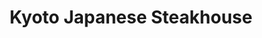 ---
layout: place
title: Kyoto Japanese Steakhouse
permalink: /washington/bellingham/kyoto-japanese-steakhouse.html
stateAbbr: WA
stateName: Washington
cityName: Bellingham
seo:
  type: restaurant
  links: null
place_id: ChIJVStyEsWjhVQRx3bd96SbrNE
photos:
  - name: >-
      places/ChIJVStyEsWjhVQRx3bd96SbrNE/photos/AeeoHcJINiCJheswcaKIgx_dV8CdKFaZNf3f3zYSWnfQaHAIZEJ_p4vmC6FQYnpr2fN697oj4AN3VzFYvRIBgv-w1UADD0oEAZioCgkuzLulejqIbKtQ4St76GofHs7qvaEsQAvN69r4h_o1Qj5bSDQF2dgnow_FAbqZ6oNWevdIurqGFMXbXhK2q4ZfTKdFmVeSsUOB6aLg7OIpOwyO5xih55ow65eDmJrMhx5qIIbg2I06PC_lxbb1UkBHysyl8S52Jol7x0SonRKDpAixOyfB2G2-rfPDPPk_bOFzKAEtu5WGD5O-rK7gP160INBNQOXe9lLcwcvxCsfZ7XluZMNYcUKAXiw5U2GK7oCF-ge_XcKipb4X5ooRn1dL7o_VcTEC2j6rjge_-Le_O-miTN3l9AuETYR5UK4YJueoEhm7yuw
    widthPx: 3024
    heightPx: 2530
    authorAttributions:
      - displayName: Matt
        uri: https://maps.google.com/maps/contrib/114172626098936576253
        photoUri: >-
          https://lh3.googleusercontent.com/a-/ALV-UjUGbF7bNk0zKvY2zojjyhQ_03Xh1obDj-Zl6RN5dqmLIP0R0WY_1w=s100-p-k-no-mo
    flagContentUri: >-
      https://www.google.com/local/imagery/report/?cb_client=maps_api_places.places_api&image_key=!1e10!2sCIHM0ogKEICAgMDI7LbKEw&hl=en-US
    googleMapsUri: >-
      https://www.google.com/maps/place//data=!3m4!1e2!3m2!1sCIHM0ogKEICAgMDI7LbKEw!2e10!4m2!3m1!1s0x5485a3c512722b55:0xd1ac9ba4f7dd76c7
  - name: >-
      places/ChIJVStyEsWjhVQRx3bd96SbrNE/photos/AeeoHcJDKn0TApx_g4ibf91ToEOJejcz9rFUgKPXoQrBGiTONFPx8i4IZrXM_Ul1q15shWGIB5Dr_g6wf5tkxEOScazSmGQuIEiQM6rr9LLbKlbvOZ6-Y_C1D12UtIXejKF14MU0dDyqKkCA7f0jIMX0PXSaAol_gl3syAWjd6YGHznmUS6n-Vw9NLOcNHrY2YZvIi05zPBGmWlfYvuLgQWcuJLscI19Z5Nw0nMwAIhHBVTJ7c4G5Xq-t92Hayj8Zpfjg0j7VIh7sreNxCsppiud8GMsDw9vZSZ-zBB0t6WFev7BxZh4mEqDK4vSc3BFh6_WGyV7vpmhiA1mnCxdNlN9e-aet8_-2NPp8XSrYSFNZIVwSHsHcI5YQEjhUXXYWWNyOjNK17M3iyAwG0av5Rt_SgdvRw0BOn9oimxtMOH3xSW3gg
    widthPx: 4160
    heightPx: 3088
    authorAttributions:
      - displayName: Sarwat Jamaluddin
        uri: https://maps.google.com/maps/contrib/103199183733203190238
        photoUri: >-
          https://lh3.googleusercontent.com/a-/ALV-UjUU5GGbwTs3mgDfIzIeET86g2x3C4bwTPNFZISpPdeO0lrdwAx2Rw=s100-p-k-no-mo
    flagContentUri: >-
      https://www.google.com/local/imagery/report/?cb_client=maps_api_places.places_api&image_key=!1e10!2sCIHM0ogKEICAgIC4sv_kFw&hl=en-US
    googleMapsUri: >-
      https://www.google.com/maps/place//data=!3m4!1e2!3m2!1sCIHM0ogKEICAgIC4sv_kFw!2e10!4m2!3m1!1s0x5485a3c512722b55:0xd1ac9ba4f7dd76c7
  - name: >-
      places/ChIJVStyEsWjhVQRx3bd96SbrNE/photos/AeeoHcL6UdQqHjHu4qK2o7Rt69ugc2BsG-Ina-Qq8a9HrPV-_9qKPRKkEIV-j3zvuLrwk7IQuYjReDw8gR6bgz8tzqNMerVbzzZ5E79Mq-5aMj7gVzdQNWx31qPrQua-taaQiGJIhLlTB1V7DviKMWoHfmWwBe0YZhcLDLa2wFTKw0oBLSF9l-f9XAG94RQohdIdWd4rRH9n0aIqOdr0cHGjAntO3ddGfcraxhgXijJ9b19J1kiaBP7HzsrOHyYCSRRbd32lrjNZFYd8aJef_mfvw1DdeuTkoHjCQZIj6a9rSQHkFqNHPrAToAWikdga7zDGlJAjpYZ-7HsGVG1m8frrDwJ2rOgMTuCm5SPRE1Mu5CjmeJ8q7eu1JvzdBmN6R49fHBJW-pJcrbrHvYnb0EGfwfRVNrUuKQY72Pug5PI3yhqpm0cL
    widthPx: 4032
    heightPx: 3024
    authorAttributions:
      - displayName: Briddick Webb
        uri: https://maps.google.com/maps/contrib/110901375684303235968
        photoUri: >-
          https://lh3.googleusercontent.com/a-/ALV-UjWEFBSiiZmUNC7QsqcXIrpushzHMPY-8IbceavrJn6IYcPh4QNw5Q=s100-p-k-no-mo
    flagContentUri: >-
      https://www.google.com/local/imagery/report/?cb_client=maps_api_places.places_api&image_key=!1e10!2sCIHM0ogKEICAgICh5enB5QE&hl=en-US
    googleMapsUri: >-
      https://www.google.com/maps/place//data=!3m4!1e2!3m2!1sCIHM0ogKEICAgICh5enB5QE!2e10!4m2!3m1!1s0x5485a3c512722b55:0xd1ac9ba4f7dd76c7
  - name: >-
      places/ChIJVStyEsWjhVQRx3bd96SbrNE/photos/AeeoHcL-PEETcGvNHy9Eq3KNfHEF4LWMWq8nw3b_ChrjLOIZ9mSHCKI68V6K0GN8VHN2zKJNiOubk8RlV2ikKNjvQgfFF7lUSW0e1xM0TJgZ4FPpusfAYOKXBzgn2-KBHlnvhiVVX0XMZNlUDM4bQFGkmJ5IQiBkr61IyLiYhAff2tNFoMxhQuelVBUKse6slehAQ8eJU9VDY5w-H1ch8ji4rbiCkF81YsAWkWj05GsWEFKFhzqQuEV5GaZNVtMB5pK1s64xonuZ63SP8h8a1vOnlftBnGI76dMLcdiNap9TvZvI6Q
    widthPx: 790
    heightPx: 1032
    authorAttributions:
      - displayName: Kyoto Japanese Steakhouse
        uri: https://maps.google.com/maps/contrib/117539435441286477743
        photoUri: >-
          https://lh3.googleusercontent.com/a/ACg8ocKFpxbUXah3BIyzFbuLrh4Q_xdO1g7zQvJlGBT7Guj5BITrXQ=s100-p-k-no-mo
    flagContentUri: >-
      https://www.google.com/local/imagery/report/?cb_client=maps_api_places.places_api&image_key=!1e10!2sAF1QipP5f3sktQ-7Du7vnFrGikX40PsEEcBeH9LqQUNA&hl=en-US
    googleMapsUri: >-
      https://www.google.com/maps/place//data=!3m4!1e2!3m2!1sAF1QipP5f3sktQ-7Du7vnFrGikX40PsEEcBeH9LqQUNA!2e10!4m2!3m1!1s0x5485a3c512722b55:0xd1ac9ba4f7dd76c7
  - name: >-
      places/ChIJVStyEsWjhVQRx3bd96SbrNE/photos/AeeoHcKiOYVpKRtDtqKOZt8ZoUpqbudZWMxjmtP0NU_YBaE_JSDUvIi1TpXU9chVyu1rNOEVM4YUpyiqz941KKvGbSP6Xizr07rwRzuvV-PBpRU1-Azr4uAzc_aGt0BDlf96fQCxMUFrcC9l9oM2YqzjDqNoKOINqvgditTRxQrx5WWU6WBcuCIB1TZPePWpC047oeCCmTPN2Gbub1KBTVTnbq6Cuy4wBhlB2sdlQfChHrx-LTx8qmxdRYCVokGvyrWaUqV2dzi3F9157OBgZFez_fOjY72JptNdEbtHp37Q_5P8tFNz_0jsJ3FVpJPmnAWUwbd9Z-OzY30tiw2tqBJzMwUogUUTKydjIt6gS7JK3vN6zNs872lisqeHPefNN0qxkPHoNXe4e4faeHyIXYS_doynAC1EiDq9Z4oM7Kh1M9mZjA
    widthPx: 3008
    heightPx: 3008
    authorAttributions:
      - displayName: Mike Donnelly
        uri: https://maps.google.com/maps/contrib/111044570066399525966
        photoUri: >-
          https://lh3.googleusercontent.com/a-/ALV-UjWEMu5qUwdv392x-0XjkuTMCnkAmD0TXWpQ4z8-bY67Iql_LEf04w=s100-p-k-no-mo
    flagContentUri: >-
      https://www.google.com/local/imagery/report/?cb_client=maps_api_places.places_api&image_key=!1e10!2sCIHM0ogKEICAgICamf-VOQ&hl=en-US
    googleMapsUri: >-
      https://www.google.com/maps/place//data=!3m4!1e2!3m2!1sCIHM0ogKEICAgICamf-VOQ!2e10!4m2!3m1!1s0x5485a3c512722b55:0xd1ac9ba4f7dd76c7
  - name: >-
      places/ChIJVStyEsWjhVQRx3bd96SbrNE/photos/AeeoHcJjE94jwfnlBtHMWRoCrCkbo8xHEd3wZTuEKElrK1fYCjd4UGIShcx-RLCS7nITYeP8eqRYQFx7V0iMZ6yQ--D6olxU0aF7ZPF94f73A1Sk8SnQ9-PAQqzZDnQMPoX9q2us5zB3j01MMwoSHRu4lN_JclArxr3noQYG_dJp_G7OBpTz0hQRz8bLvgbmoGX4FA_ME5fymZ2nZrPITds3iXzO9Gv8i62ZW4S1XSnn__yvO8T5bmrn1jUwmPQtL-5AN10xGn2o_NJKzM-j9WUvl90vpJ2vNdy0djGxbjBRUr6HbcO2DRsDMUXbuwfO08a12nphnU28JXg8Gr2ebAF9O15iHuDSCcUpCe7F2xplhtB7e2aSTT8SEcXo-bCwF7Mgwi9xR9BJmSmVg-6_G6qFT_JmLzzvv_M0zb9NKHWvAFVqVgZr
    widthPx: 4618
    heightPx: 3464
    authorAttributions:
      - displayName: Romeo Garcia
        uri: https://maps.google.com/maps/contrib/117384346997486211550
        photoUri: >-
          https://lh3.googleusercontent.com/a-/ALV-UjXZzKD7ObUK-wboneoFS6Qsw5BFh38-pbCsGV46Pkspr-QfK-TYtA=s100-p-k-no-mo
    flagContentUri: >-
      https://www.google.com/local/imagery/report/?cb_client=maps_api_places.places_api&image_key=!1e10!2sCIHM0ogKEICAgICC84TYugE&hl=en-US
    googleMapsUri: >-
      https://www.google.com/maps/place//data=!3m4!1e2!3m2!1sCIHM0ogKEICAgICC84TYugE!2e10!4m2!3m1!1s0x5485a3c512722b55:0xd1ac9ba4f7dd76c7
  - name: >-
      places/ChIJVStyEsWjhVQRx3bd96SbrNE/photos/AeeoHcKWaS7dxnKbTyS0t1WPtg5tSUbhv_C320mxirPn-brM4sQPSM9G7rFxgqg46oaPglTCUgyV3mHvWDSkQs5t2t8KC1oARPg0viyY4QSMjPyGTcJbHjIEn8FxRO1B-Z5HkFYnwF8CaB-ve9r7W6b-NOqhLf3-Nx1OBsojNcUJXv6vyC7hoxIWX8X_ar9rkwveC-TvnjT1qEq69kaH9t5uHCigyE5uiOJit2f3TpWcCkfhXdQxmuOBQtK2I29gyv-xlCC-7q_ZJf-HIrKxrbVY_HB0ACKMOvtL6GzLgGPmBaQNOdNpePOFOEinM6usyf2FIiszcY2yY7FgNH8QssT10S8bUfXvdOLpXgjbluxrizGXATtiKgEzoZtWOmd2zpHAq26v6Q1Uebb8N1Qgm_kyRnroXCym_6mXHqvI8BzP1KJqiybb
    widthPx: 3024
    heightPx: 4032
    authorAttributions:
      - displayName: Kristen
        uri: https://maps.google.com/maps/contrib/117979884297967880911
        photoUri: >-
          https://lh3.googleusercontent.com/a-/ALV-UjXIjEXDMfmCD365uah7m0wuMrmOsbTCVDvgbkQXEjKDzUY4Jr32=s100-p-k-no-mo
    flagContentUri: >-
      https://www.google.com/local/imagery/report/?cb_client=maps_api_places.places_api&image_key=!1e10!2sCIHM0ogKEICAgICbma-IvgE&hl=en-US
    googleMapsUri: >-
      https://www.google.com/maps/place//data=!3m4!1e2!3m2!1sCIHM0ogKEICAgICbma-IvgE!2e10!4m2!3m1!1s0x5485a3c512722b55:0xd1ac9ba4f7dd76c7
  - name: >-
      places/ChIJVStyEsWjhVQRx3bd96SbrNE/photos/AeeoHcLM7V8cdrbqiS5EAa9bRdDyKHyeF-rz7YRzF1gTMEAoUktt9eA_rYS42rekGFJ6Hx2vvzmyL-6ln56h1v4gzeFr1qY-Ne631wJzCuMh85HAUtoT7AgxznP4pO5qnvVaR_DlhZ71BKZNiD8qBzkYiGAyjosQAZy6V-pO7MPWQpk92ocPYadARodxkG5ZCGsMJS479qSSLSjTguS4qOUvy5llgWIHsH3UXbB8hHhWbmsbf1dt_FZKARSf__FCcx7tgaZS3HJ9j9nqCrVh0nZjSXAmw3SqXF_nWltln_6YKaltCVhKZcHmt2gZELlJeu9lCp-QnkrXfn5IsS04kycN1W8O5JNOv8avdr9VBvj8EFURsRvoIqaG9rKmnnvGXNn3VZkE_s49yyuP6PsxuQs5wE-CQVMhbKkzXmb0wqLzNn7PpLn5
    widthPx: 4032
    heightPx: 3024
    authorAttributions:
      - displayName: Wei
        uri: https://maps.google.com/maps/contrib/116903027866389232374
        photoUri: >-
          https://lh3.googleusercontent.com/a-/ALV-UjV5An-CFEpyuJHP-Usz5xDS1BCQh2z-yxhIAhmTk7_XJ42iisw=s100-p-k-no-mo
    flagContentUri: >-
      https://www.google.com/local/imagery/report/?cb_client=maps_api_places.places_api&image_key=!1e10!2sCIHM0ogKEICAgMDQ-d6HjgE&hl=en-US
    googleMapsUri: >-
      https://www.google.com/maps/place//data=!3m4!1e2!3m2!1sCIHM0ogKEICAgMDQ-d6HjgE!2e10!4m2!3m1!1s0x5485a3c512722b55:0xd1ac9ba4f7dd76c7
  - name: >-
      places/ChIJVStyEsWjhVQRx3bd96SbrNE/photos/AeeoHcKkKPMWLFYhJQRq-lFhguUtkmka8ibBUy5ga9p7G9eliH1fNmWAgGcOBGZKRjugYnsxcs755jl8vTPfGQ6WyT3NhF0RgenWOhBnHJYATnabxLIh7aLZ0e92LzI6RbkFwOBAFITI1eTK11_U0i4c30Ja24W-U0v6eU7kqEO4KXQN43dv465sLaxrMN9xRt0VMfdOyxKqsJgrJnem4Bg8OhCfxpJF3JKb8WvZ0S--zjKXXKCumOW3kv-2z2xusJ8i_dRjw1-xwGHqGCpyiDyepJvHnQwdTUDQQ5R5A1SLfDM_FZJ9v44p42HzOkENrRy0oqHb489OsbZJm6XBnXFflvc8nWJELFymuxQpmuDkHlSwk_5Gw3_0GQwJEaykg0fpCZlLnHsAv0mBZSBO7iICABNTYV6HqIzAYCkXdPu3jjAi4Egb
    widthPx: 4032
    heightPx: 3024
    authorAttributions:
      - displayName: Ava Sakowski
        uri: https://maps.google.com/maps/contrib/108530064228754509768
        photoUri: >-
          https://lh3.googleusercontent.com/a-/ALV-UjWNEfnT4WKSREtiu3sJ5f0gXM4pnCgObyvQ78VwJBHu0xxnBNfR=s100-p-k-no-mo
    flagContentUri: >-
      https://www.google.com/local/imagery/report/?cb_client=maps_api_places.places_api&image_key=!1e10!2sCIHM0ogKEICAgIDBraLW0wE&hl=en-US
    googleMapsUri: >-
      https://www.google.com/maps/place//data=!3m4!1e2!3m2!1sCIHM0ogKEICAgIDBraLW0wE!2e10!4m2!3m1!1s0x5485a3c512722b55:0xd1ac9ba4f7dd76c7
  - name: >-
      places/ChIJVStyEsWjhVQRx3bd96SbrNE/photos/AeeoHcJjuJlXcr1Z7nhAm17i6Ycqj8620OoRlcEnS6EZABM1b7HZIOhEjvhLX3kdoJ2jfk51Ijwo3we0XAHsWvdadDJm5F2a3sBucgxIQpp4gehplFwCPlpwbnXgkUd4P0uNWkam1YJHMqzBPB8nA1S_frL2cyrzlrxkiWs1C485IemfSEf0dTik_vSsocy1uH4RL7M1yVpBq9low4sL96m-yROxx2QQtZgXdc91UVz00z3vsdN1-X3U_ADgy7esyUbUMh9Af9sy8T6TiTMa0S9IPl_0CdiFwzr5oV3pXKXjBEiidMbEjpQt9fdyepBon2IWgQYrOav3oRnnlZPHZbZITbjQYY44mTNFVWnMXx67vpJo31e4N2gV0lqXyQPXruNKYe9EppWCAEV5e8V56_Kvg3R9MiN_cSX1PuNdiQeFuUA_Nw
    widthPx: 3060
    heightPx: 4080
    authorAttributions:
      - displayName: Muff In
        uri: https://maps.google.com/maps/contrib/103124471970965605350
        photoUri: >-
          https://lh3.googleusercontent.com/a/ACg8ocKm_Pn7O6m-jBHNysXJA9oO7zSklmHvE-m9doHlHxAD4HfS3g=s100-p-k-no-mo
    flagContentUri: >-
      https://www.google.com/local/imagery/report/?cb_client=maps_api_places.places_api&image_key=!1e10!2sCIHM0ogKEICAgIDP7d-Bag&hl=en-US
    googleMapsUri: >-
      https://www.google.com/maps/place//data=!3m4!1e2!3m2!1sCIHM0ogKEICAgIDP7d-Bag!2e10!4m2!3m1!1s0x5485a3c512722b55:0xd1ac9ba4f7dd76c7
address: 115 N Samish Way, Bellingham, WA 98226, USA
street: 115 N Samish Way
city: Bellingham
state: WA
zip: '98226'
country: USA
neighborhood: Sehome
latitude: '48.736288'
longitude: '-122.470896'
accessibility_options:
  wheelchairAccessibleParking: true
  wheelchairAccessibleEntrance: true
  wheelchairAccessibleRestroom: true
  wheelchairAccessibleSeating: true
business_status: OPERATIONAL
name: Kyoto Japanese Steakhouse
google_maps_links:
  directionsUri: >-
    https://www.google.com/maps/dir//''/data=!4m7!4m6!1m1!4e2!1m2!1m1!1s0x5485a3c512722b55:0xd1ac9ba4f7dd76c7!3e0
  placeUri: https://maps.google.com/?cid=15108621982756599495
  writeAReviewUri: >-
    https://www.google.com/maps/place//data=!4m3!3m2!1s0x5485a3c512722b55:0xd1ac9ba4f7dd76c7!12e1
  reviewsUri: >-
    https://www.google.com/maps/place//data=!4m4!3m3!1s0x5485a3c512722b55:0xd1ac9ba4f7dd76c7!9m1!1b1
  photosUri: >-
    https://www.google.com/maps/place//data=!4m3!3m2!1s0x5485a3c512722b55:0xd1ac9ba4f7dd76c7!10e5
primary_type: Japanese Restaurant
opening_hours:
  regular: null
  current: null
secondary_opening_hours:
  regular:
    weekdayDescriptions: null
    type: null
  current:
    weekdayDescriptions: null
    type: null
phone: null
price_level: null
price_range: null
rating: null
rating_count: 0
website: null
description: >-
  Discover Kyoto Japanese Steakhouse in Bellingham, Washington$$$Nestled in
  Bellingham, Washington, Kyoto Japanese Steakhouse offers a delightful blend of
  traditional Japanese dining with options for hibachi and fresh sushi
  selections, making it a go-to spot for those seeking authentic flavors. The
  restaurant features an inviting atmosphere where diners can enjoy expertly
  prepared dishes that highlight the artistry of Japanese cuisine, complemented
  by accessible features for all guests. With a focus on generous portions and a
  variety of menu choices, it's ideal for anyone exploring Japanese places in
  the area looking for a satisfying meal. The emphasis on quality ingredients
  and engaging presentation adds to the overall experience, appealing to those
  in search of top-rated sushi options nearby.
generative_summary: >-
  Discover Kyoto Japanese Steakhouse in Bellingham, Washington$$$Nestled in
  Bellingham, Washington, Kyoto Japanese Steakhouse offers a delightful blend of
  traditional Japanese dining with options for hibachi and fresh sushi
  selections, making it a go-to spot for those seeking authentic flavors. The
  restaurant features an inviting atmosphere where diners can enjoy expertly
  prepared dishes that highlight the artistry of Japanese cuisine, complemented
  by accessible features for all guests. With a focus on generous portions and a
  variety of menu choices, it's ideal for anyone exploring Japanese places in
  the area looking for a satisfying meal. The emphasis on quality ingredients
  and engaging presentation adds to the overall experience, appealing to those
  in search of top-rated sushi options nearby.
generative_disclosure: Summarized by AI using the Grok-3-Mini model.
reviews: null
review_summary: >-
  What Guests Are Saying About This Local Favorite$$$Visitors often rave about
  the hearty servings of steak, hibachi, and sushi at this spot, noting how the
  generous portions make for a fulfilling dining experience that's hard to beat.
  Many appreciate the welcoming and attentive team that helps make every visit
  feel smooth and enjoyable, adding a layer of warmth to the meal. The hibachi
  chefs bring an element of fun to the table with their lively cooking style,
  turning dinner into an entertaining event that keeps guests coming back. While
  some mention that waits can occasionally stretch out, the overall vibe remains
  positive, with plenty of praise for the tasty offerings that satisfy cravings
  for Japanese-inspired eats. If you're hunting for sushi restaurants near you,
  this place stands out as a solid choice for a casual and flavorful outing.
review_disclosure: Summarized by AI using the Grok-3-Mini model.
parking_options: null
payment_options: null
allow_dogs: null
curbside_pickup: null
delivery: null
dine_in: null
good_for_children: null
good_for_groups: null
good_for_sports: null
live_music: null
menu_for_children: null
outdoor_seating: null
reservable: null
restroom: null
serves_beer: null
serves_breakfast: null
serves_brunch: null
serves_cocktails: null
serves_coffee: null
serves_dinner: null
serves_dessert: null
serves_lunch: null
serves_vegetarian_food: null
serves_wine: null
takeout: null
update_category: pro
places_description: null

---